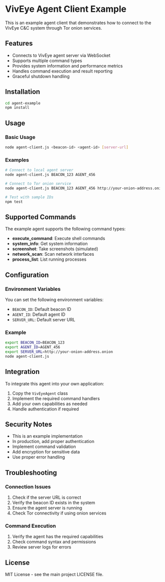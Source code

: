# VivEye Agent Client Example

This is an example agent client that demonstrates how to connect to the VivEye C&C system through Tor onion services.

## Features

- Connects to VivEye agent server via WebSocket
- Supports multiple command types
- Provides system information and performance metrics
- Handles command execution and result reporting
- Graceful shutdown handling

## Installation

```bash
cd agent-example
npm install
```

## Usage

### Basic Usage

```bash
node agent-client.js <beacon-id> <agent-id> [server-url]
```

### Examples

```bash
# Connect to local agent server
node agent-client.js BEACON_123 AGENT_456

# Connect to Tor onion service
node agent-client.js BEACON_123 AGENT_456 http://your-onion-address.onion

# Test with sample IDs
npm test
```

## Supported Commands

The example agent supports the following command types:

- **execute_command**: Execute shell commands
- **system_info**: Get system information
- **screenshot**: Take screenshots (simulated)
- **network_scan**: Scan network interfaces
- **process_list**: List running processes

## Configuration

### Environment Variables

You can set the following environment variables:

- `BEACON_ID`: Default beacon ID
- `AGENT_ID`: Default agent ID  
- `SERVER_URL`: Default server URL

### Example

```bash
export BEACON_ID=BEACON_123
export AGENT_ID=AGENT_456
export SERVER_URL=http://your-onion-address.onion
node agent-client.js
```

## Integration

To integrate this agent into your own application:

1. Copy the `VivEyeAgent` class
2. Implement the required command handlers
3. Add your own capabilities as needed
4. Handle authentication if required

## Security Notes

- This is an example implementation
- In production, add proper authentication
- Implement command validation
- Add encryption for sensitive data
- Use proper error handling

## Troubleshooting

### Connection Issues

1. Check if the server URL is correct
2. Verify the beacon ID exists in the system
3. Ensure the agent server is running
4. Check Tor connectivity if using onion services

### Command Execution

1. Verify the agent has the required capabilities
2. Check command syntax and permissions
3. Review server logs for errors

## License

MIT License - see the main project LICENSE file.